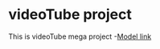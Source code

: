 # videoTube project

This is videoTube mega project
-[Model link](https://app.eraser.io/workspace/U3OicatOryzCUVm8n8uH)